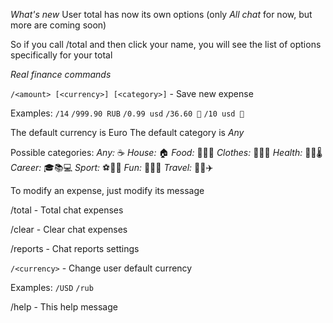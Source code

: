 *What's new*
  User total has now its own options 
(only _All chat_ for now, but more are coming soon)
  
  So if you call /total and then click your name, 
you will see the list of options specifically for your total
  
  *Real finance commands*
  
  `/<amount> [<currency>] [<category>]` - Save new expense
  
  Examples:
  `/14`
  `/999.90 RUB`
  `/0.99 usd`
  `/36.60 💊`
  `/10 usd 🍕`
  
  The default currency is Euro
  The default category is _Any_
  
  Possible categories:
  _Any:_ ☕️
  _House:_ 🏠
  _Food:_ 🍞🍕🍌
  _Clothes:_ 👔👠👖
  _Health:_ 💊💉🌡
  _Career:_ 🎓📚💻
  _Sport:_ ⚽🎾️🏸
  _Fun:_ 🎉🍺🎁
  _Travel:_ 🚕🚂✈️
  
  To modify an expense, just modify its message
  
  /total - Total chat expenses
  
  /clear - Clear chat expenses
  
  /reports - Chat reports settings
  
  `/<currency>` - Change user default currency
  
  Examples:
  `/USD`
  `/rub`
  
  /help - This help message

